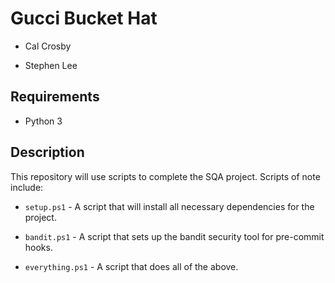 # Gucci Bucket Hat

- Cal Crosby

- Stephen Lee

## Requirements

- Python 3

## Description

This repository will use scripts to complete the SQA project. Scripts of note include:

- `setup.ps1` - A script that will install all necessary dependencies for the project.

- `bandit.ps1` - A script that sets up the bandit security tool for pre-commit hooks.

- `everything.ps1` - A script that does all of the above.
